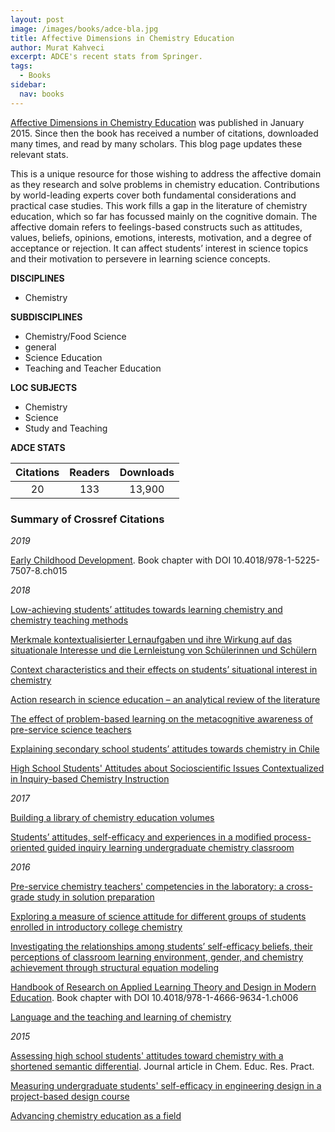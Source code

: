 ```yaml
---
layout: post
image: /images/books/adce-bla.jpg
title: Affective Dimensions in Chemistry Education
author: Murat Kahveci
excerpt: ADCE's recent stats from Springer.
tags: 
  - Books
sidebar:
  nav: books   
---
```


[Affective Dimensions in Chemistry Education](/yfg) was published in January 2015. Since then the book has received a number of citations, downloaded many times, and read by many scholars. This blog page updates these relevant stats.

This is a unique resource for those wishing to address the affective domain as they research and solve problems in chemistry education. Contributions by world-leading experts cover both fundamental considerations and practical case studies. This work fills a gap in the literature of chemistry education, which so far has focussed mainly on the cognitive domain. The affective domain refers to feelings-based constructs such as attitudes, values, beliefs, opinions, emotions, interests, motivation, and a degree of acceptance or rejection. It can affect students’ interest in science topics and their motivation to persevere in learning science concepts. 

__DISCIPLINES__

  - Chemistry

__SUBDISCIPLINES__

  - Chemistry/Food Science
  - general
  - Science Education
  - Teaching and Teacher Education
  
__LOC SUBJECTS__	

  - Chemistry
  - Science 
  - Study and Teaching

__ADCE STATS__

Citations  | Readers  |  Downloads
:--:|:---:|:--:
20  | 133  | 13,900



### Summary of Crossref Citations

_2019_

[Early Childhood Development](https://doi.org/10.4018/978-1-5225-7507-8.ch015). Book chapter with DOI 10.4018/978-1-5225-7507-8.ch015

_2018_

[Low-achieving students’ attitudes towards learning chemistry and chemistry teaching methods](https://doi.org/10.1039/C7RP00226B)

[Merkmale kontextualisierter Lernaufgaben und ihre Wirkung auf das situationale Interesse und die Lernleistung von Schülerinnen und Schülern](https://doi.org/10.1007/s40573-018-0077-8)

[Context characteristics and their effects on students’ situational interest in chemistry](https://doi.org/10.1080/09500693.2018.1470349)

[Action research in science education – an analytical review of the literature](https://doi.org/10.1080/09650792.2017.1358198)

[The effect of problem-based learning on the metacognitive awareness of pre-service science teachers](https://doi.org/10.1080/03055698.2018.1509783)

[Explaining secondary school students’ attitudes towards chemistry in Chile](https://doi.org/10.1039/C8RP00003D)

[High School Students' Attitudes about Socioscientific Issues Contextualized in Inquiry-based Chemistry Instruction](https://doi.org/10.1145/3206129.3239436)

_2017_

[Building a library of chemistry education volumes](https://doi.org/10.1039/C7RP90009K)

[Students’ attitudes, self-efficacy and experiences in a modified process-oriented guided inquiry learning undergraduate chemistry classroom](https://doi.org/10.1039/C6RP00233A)

_2016_

[Pre-service chemistry teachers' competencies in the laboratory: a cross-grade study in solution preparation](https://doi.org/10.1039/C5RP00147A)

[Exploring a measure of science attitude for different groups of students enrolled in introductory college chemistry](https://doi.org/10.1039/C5RP00185D)

[Investigating the relationships among students’ self-efficacy beliefs, their perceptions of classroom learning environment, gender, and chemistry achievement through structural equation modeling](https://doi.org/10.1080/02635143.2016.1174931)

[Handbook of Research on Applied Learning Theory and Design in Modern Education](https://doi.org/10.4018/978-1-4666-9634-1.ch006). Book chapter with DOI 10.4018/978-1-4666-9634-1.ch006

[Language and the teaching and learning of chemistry](https://doi.org/10.1039/C6RP90006B)

_2015_

[Assessing high school students' attitudes toward chemistry with a shortened semantic differential](https://doi.org/10.1039/C4RP00186A). Journal article in Chem. Educ. Res. Pract.

[Measuring undergraduate students' self-efficacy in engineering design in a project-based design course](https://doi.org/10.1109/FIE.2015.7344247)

[Advancing chemistry education as a field](https://doi.org/10.1039/C4RP90014F)
